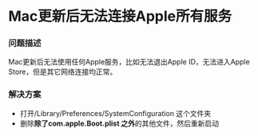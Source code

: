 # Mac更新后无法连接Apple所有服务


### 问题描述

Mac更新后无法使用任何Apple服务，比如无法退出Apple ID，无法进入Apple Store，但是其它网络连接均正常。

### 解决方案

- 打开/Library/Preferences/SystemConfiguration 这个文件夹
- 删除**除了com.apple.Boot.plist 之外**的其他文件，然后重新启动

